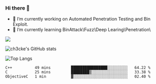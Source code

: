 ### Hi there 👋

- 🔭 I’m currently working on Automated Penetration Testing and Bin Exploit.
- 🌱 I’m currently learning BinAttack\Fuzz\Deep Learing\Penetration\

![](https://img.shields.io/badge/python-3.9-orange?style=for-the-badge&logo=python&logoColor=orange)

![ch3cke's GitHub stats](https://github-readme-stats.vercel.app/api?username=ch3cke&show_icons=true&theme=radical)

![Top Langs](https://github-readme-stats.vercel.app/api/top-langs/?username=anuraghazra&layout=compact&theme=radical)
<!--START_SECTION:waka-->

```text
C++          49 mins         ████████████████░░░░░░░░░   64.22 %
C            25 mins         ████████▒░░░░░░░░░░░░░░░░   33.38 %
ObjectiveC   1 min           ▓░░░░░░░░░░░░░░░░░░░░░░░░   02.40 %
```

<!--END_SECTION:waka-->
